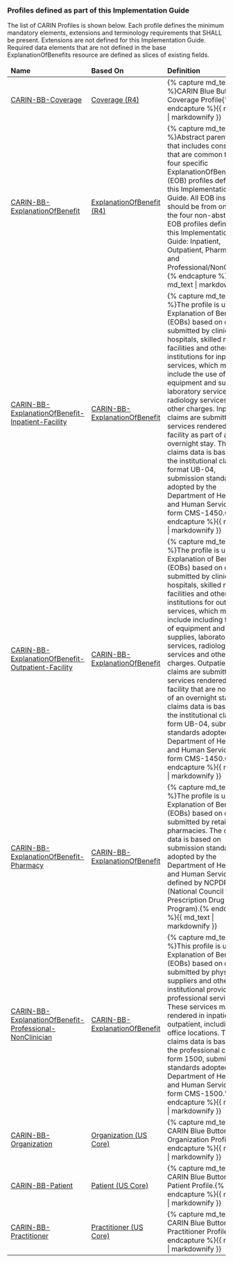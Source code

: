 

<div xmlns="http://www.w3.org/1999/xhtml" xmlns:xsi="http://www.w3.org/2001/XMLSchema-instance" xsi:schemaLocation="http://hl7.org/fhir ../../input-cache/schemas-r5/fhir-single.xsd">
<h3>Profiles defined as part of this Implementation Guide</h3>
The list of CARIN Profiles is shown below. Each profile defines the minimum mandatory elements, extensions and terminology requirements that SHALL be present.  Extensions are not defined for this Implementation Guide.  Required data elements that are not defined in the base ExplanationOfBenefits resource are defined as slices of existing fields.
<table class="codes">
  <thead>
    <tr>
      <td>
        <b>Name</b>
      </td>
      <td>
        <b>Based On</b>
      </td>
      <td>
        <b>Definition</b>
      </td>
    </tr>
  </thead>
  <tbody>
      <tr>
      <td><a href="StructureDefinition-CARIN-BB-Coverage.html">CARIN-BB-Coverage</a></td>
      <td><a href="http://hl7.org/fhir/R4/coverage.html">Coverage (R4)</a></td>
      <td>{% capture md_text %}CARIN Blue Button Coverage Profile{% endcapture %}{{ md_text | markdownify }}</td>
    </tr>
    <tr>
      <td><a href="StructureDefinition-CARIN-BB-ExplanationOfBenefit.html">CARIN-BB-ExplanationOfBenefit</a></td>
      <td><a href="http://hl7.org/fhir/R4/explanationofbenefit.html">ExplanationOfBenefit (R4)</a></td>
      <td>{% capture md_text %}Abstract parent profile that includes constraints that are common to the four specific ExplanationOfBenefit (EOB) profiles defined in this Implementation Guide.
All EOB instances should be from one of the four non-abstract EOB profiles defined in this Implementation Guide:  Inpatient, Outpatient, Pharmacy, and Professional/NonClinician  {% endcapture %}{{ md_text | markdownify }}</td>
    </tr>
    <tr>
      <td><a href="StructureDefinition-CARIN-BB-ExplanationOfBenefit-Inpatient-Facility.html">CARIN-BB-ExplanationOfBenefit-Inpatient-Facility</a></td>
      <td><a href="StructureDefinition-CARIN-BB-ExplanationOfBenefit.html">CARIN-BB-ExplanationOfBenefit </a></td>
      <td>{% capture md_text %}The profile is used for Explanation of Benefits (EOBs) based on claims submitted by clinics, hospitals, skilled nursing facilities and other institutions for inpatient services, which may include the use of equipment and supplies, laboratory services, radiology services and other charges. Inpatient claims are submitted for services rendered at a facility as part of an overnight stay. 
The claims data is based on the institutional claim format UB-04, submission standards adopted by the Department of Health and Human Services as form CMS-1450.{% endcapture %}{{ md_text | markdownify }}</td>
    </tr>
        <tr>
      <td><a href="StructureDefinition-CARIN-BB-ExplanationOfBenefit-Outpatient-Facility.html">CARIN-BB-ExplanationOfBenefit-Outpatient-Facility</a></td>
      <td><a href="StructureDefinition-CARIN-BB-ExplanationOfBenefit.html">CARIN-BB-ExplanationOfBenefit </a></td>
      <td>{% capture md_text %}The profile is used for Explanation of Benefits (EOBs) based on claims submitted by clinics, hospitals, skilled nursing facilities and other institutions for outpatient services, which may include including the use of equipment and supplies, laboratory services, radiology services and other charges. Outpatient claims are submitted for services rendered at a facility that are not part of an overnight stay. 
The claims data is based on the institutional claim form UB-04, submission standards adopted by the Department of Health and Human Services as form CMS-1450.{% endcapture %}{{ md_text | markdownify }}</td>
    </tr>
    <tr>
      <td><a href="StructureDefinition-CARIN-BB-ExplanationOfBenefit-Pharmacy.html">CARIN-BB-ExplanationOfBenefit-Pharmacy</a></td>
      <td><a href="StructureDefinition-CARIN-BB-ExplanationOfBenefit.html">CARIN-BB-ExplanationOfBenefit </a></td>
      <td>{% capture md_text %}The profile is used for Explanation of Benefits (EOBs) based on claims submitted by retail pharmacies. 
The claims data is based on submission standards adopted by the Department of Health and Human Services defined by NCPDP (National Council for Prescription Drug Program).{% endcapture %}{{ md_text | markdownify }}</td>
    </tr>
    <tr>
      <td><a href="StructureDefinition-CARIN-BB-ExplanationOfBenefit-Professional-NonClinician.html">CARIN-BB-ExplanationOfBenefit-Professional-NonClinician</a></td>
      <td><a href="StructureDefinition-CARIN-BB-ExplanationOfBenefit.html">CARIN-BB-ExplanationOfBenefit </a></td>
      <td>{% capture md_text %}This profile is used for Explanation of Benefits (EOBs) based on claims submitted by physicians, suppliers and other non-institutional providers for professional services. These services may be rendered in inpatient or outpatient, including office locations. 
The claims data is based on the professional claim form 1500, submission standards adopted by the Department of Health and Human Services as form CMS-1500."{% endcapture %}{{ md_text | markdownify }}</td>
    </tr>
    <tr>
      <td><a href="StructureDefinition-CARIN-BB-Organization.html">CARIN-BB-Organization</a></td>
      <td><a href="http://hl7.org/fhir/us/core/STU3/StructureDefinition-us-core-organization.html">Organization (US Core)</a></td>
      <td>{% capture md_text %}A CARIN Blue Button Organization Profile.{% endcapture %}{{ md_text | markdownify }}</td>
    </tr>
        <tr>
      <td><a href="StructureDefinition-CARIN-BB-Patient.html">CARIN-BB-Patient</a></td>
      <td><a href="http://hl7.org/fhir/us/core/STU3/StructureDefinition-us-core-patient.html">Patient (US Core)</a></td>
      <td>{% capture md_text %}A CARIN Blue Button Patient Profile.{% endcapture %}{{ md_text | markdownify }}</td>
    </tr>
        <tr>
      <td><a href="StructureDefinition-CARIN-BB-Practitioner.html">CARIN-BB-Practitioner</a></td>
      <td><a href="http://hl7.org/fhir/us/core/STU3/StructureDefinition-us-core-practitioner.html">Practitioner (US Core)</a></td>
      <td>{% capture md_text %}A CARIN Blue Button Practitioner Profile.{% endcapture %}{{ md_text | markdownify }}</td>
    </tr>
    <!-- <tr>
      <td><a href="StructureDefinition-CARIN-BB-PractitionerRole.html">CARIN-BB-PractitionerRole</a></td>
      <td><a href="http://hl7.org/fhir/R4/practitionerrole.html">PractitionerRole (R4)</a></td>
      <td>{% capture md_text %}A CARIN Blue Button PractitionerRole Profile.{% endcapture %}{{ md_text | markdownify }}</td>
    </tr>     -->
  </tbody>
</table>
</div>